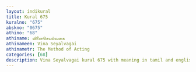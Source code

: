 ```yaml
---
layout: indikural
title: Kural 675
kuralno: "675"
abskno: "0675"
athino: "68"
athiname: வினைசெயல்வகை
athinameen: Vina Seyalvagai
athinametr: The Method of Acting
categories: [68]
description: Vina Seyalvagai kural 675 with meaning in tamil and english 
---
```


